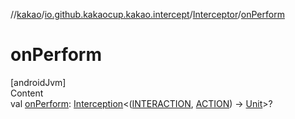 //[kakao](../../../index.md)/[io.github.kakaocup.kakao.intercept](../index.md)/[Interceptor](index.md)/[onPerform](on-perform.md)



# onPerform  
[androidJvm]  
Content  
val [onPerform](on-perform.md): [Interception](../-interception/index.md)<([INTERACTION](index.md), [ACTION](index.md)) -> [Unit](https://kotlinlang.org/api/latest/jvm/stdlib/kotlin/-unit/index.html)>?  



